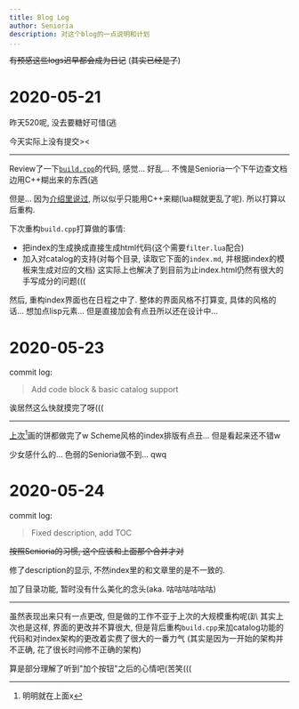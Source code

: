 ```yaml
---
title: Blog Log
author: Senioria
description: 对这个blog的一点说明和计划
...
```


~~有预感这些logs迟早都会成为日记~~
(~~其实已经是了~~)

# 2020-05-21

昨天520呢, 没去要糖好可惜(逃

今天实际上没有提交><

---

Review了一下[`build.cpp`](/build.cpp)的代码, 感觉... 好乱...
不愧是Senioria一个下午边查文档边用C++糊出来的东西(逃

但是... 因为[介绍里说过](../../about.html), 所以似乎只能用C++来糊(lua糊就更乱了呢).
所以打算以后重构.

下次重构`build.cpp`打算做的事情:

- 把index的生成换成直接生成html代码(这个需要`filter.lua`配合)
- 加入对catalog的支持(对每个目录, 读取它下面的`index.md`, 并根据index的模板来生成对应的文档)
  这实际上也解决了到目前为止index.html仍然有很大的手写成分的问题(((

然后, 重构index界面也在日程之中了. 整体的界面风格不打算变,
具体的风格的话... 想加点lisp元素... 但是直接加会有点丑所以还在设计中...

# 2020-05-23

commit log:

> Add code block & basic catalog support

诶居然这么快就摸完了呀(((

---

[上次](#section)[^1]画的饼都做完了w Scheme风格的index排版有点丑... 但是看起来还不错w

少女感什么的... 色弱的Senioria做不到... qwq

[^1]: 明明就在上面x

# 2020-05-24

commit log:

> Fixed description, add TOC

~~按照Senioria的习惯, 这个应该和上面那个合并才对~~

修了description的显示, 不然index里的和文章里的是不一致的.

加了目录功能, 暂时没有什么美化的念头(aka. 咕咕咕咕咕咕)

---

虽然表现出来只有一点更改, 但是做的工作不亚于上次的大规模重构呢(趴
其实上次也是这样, 界面的更改并不算很大,
但是背后重构`build.cpp`来加catalog功能的代码和对index架构的更改着实费了很大的一番力气
(其实是因为一开始的架构并不正确, 花了很长时间修不正确的架构)

算是部分理解了听到"加个按钮"之后的心情吧(苦笑(((

